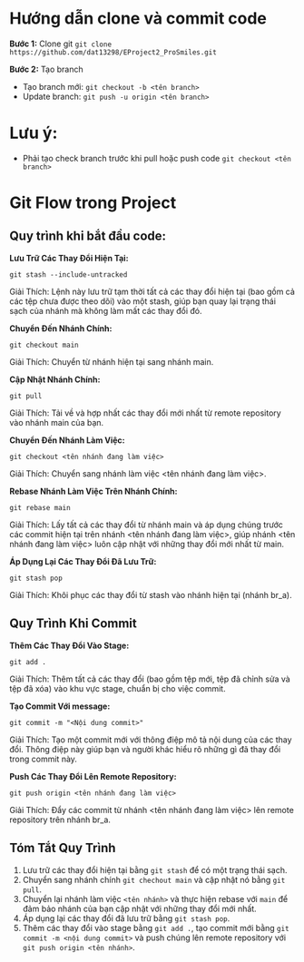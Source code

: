 # Hướng dẫn clone và commit code
**Bước 1:** Clone git `git clone https://github.com/dat13298/EProject2_ProSmiles.git`

**Bước 2:** Tạo branch  
- Tạo branch mới: `git checkout -b <tên branch>`
- Update branch: `git push -u origin <tên branch>`
# Lưu ý:
- Phải tạo check branch trước khi pull hoặc push code `git checkout <tên branch>`
# Git Flow trong Project
## Quy trình khi bắt đầu code:
**Lưu Trữ Các Thay Đổi Hiện Tại:**

`git stash --include-untracked`

Giải Thích: Lệnh này lưu trữ tạm thời tất cả các thay đổi hiện tại (bao gồm cả các tệp chưa được theo dõi) vào một stash, giúp bạn quay lại trạng thái sạch của nhánh mà không làm mất các thay đổi đó.

**Chuyển Đến Nhánh Chính:**

`git checkout main`

Giải Thích: Chuyển từ nhánh hiện tại sang nhánh main.

**Cập Nhật Nhánh Chính:**

`git pull`

Giải Thích: Tải về và hợp nhất các thay đổi mới nhất từ remote repository vào nhánh main của bạn.

**Chuyển Đến Nhánh Làm Việc:**

`git checkout <tên nhánh đang làm việc>`

Giải Thích: Chuyển sang nhánh làm việc <tên nhánh đang làm việc>.

**Rebase Nhánh Làm Việc Trên Nhánh Chính:**

`git rebase main`

Giải Thích: Lấy tất cả các thay đổi từ nhánh main và áp dụng chúng trước các commit hiện tại trên nhánh <tên nhánh đang làm việc>, giúp nhánh <tên nhánh đang làm việc> luôn cập nhật với những thay đổi mới nhất từ main.

**Áp Dụng Lại Các Thay Đổi Đã Lưu Trữ:**

`git stash pop`

Giải Thích: Khôi phục các thay đổi từ stash vào nhánh hiện tại (nhánh br_a).

## Quy Trình Khi Commit

**Thêm Các Thay Đổi Vào Stage:**

`git add .`

Giải Thích: Thêm tất cả các thay đổi (bao gồm tệp mới, tệp đã chỉnh sửa và tệp đã xóa) vào khu vực stage, chuẩn bị cho việc commit.

**Tạo Commit Với message:**

`git commit -m "<Nội dung commit>"`

Giải Thích: Tạo một commit mới với thông điệp mô tả nội dung của các thay đổi. Thông điệp này giúp bạn và người khác hiểu rõ những gì đã thay đổi trong commit này.

**Push Các Thay Đổi Lên Remote Repository:**

`git push origin <tên nhánh đang làm việc>`

Giải Thích: Đẩy các commit từ nhánh <tên nhánh đang làm việc> lên remote repository trên nhánh br_a.

## Tóm Tắt Quy Trình
1. Lưu trữ các thay đổi hiện tại bằng `git stash` để có một trạng thái sạch.
2. Chuyển sang nhánh chính `git chechout main` và cập nhật nó bằng `git pull`.
3. Chuyển lại nhánh làm việc `<tên nhánh>` và thực hiện rebase với `main` để đảm bảo nhánh của bạn cập nhật với những thay đổi mới nhất.
4. Áp dụng lại các thay đổi đã lưu trữ bằng `git stash pop`.
5. Thêm các thay đổi vào stage bằng `git add .`, tạo commit mới bằng `git commit -m <nội dung commit>` và push chúng lên remote repository với `git push origin <tên nhánh>`.

